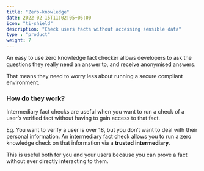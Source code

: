 ```yaml
---
title: "Zero-knowledge"
date: 2022-02-15T11:02:05+06:00
icon: "ti-shield"
description: "Check users facts without accessing sensible data"
type : "product"
weight: 7
---
```


An easy to use zero knowledge fact checker allows developers to ask the questions they really need an answer to, and receive anonymised answers.

That means they need to worry less about running a secure compliant environment.

### How do they work?

Intermediary fact checks are useful when you want to run a check of a user’s verified fact without having to gain access to that fact.

Eg. You want to verify a user is over 18, but you don’t want to deal with their personal information. An intermediary fact check allows you to run a zero knowledge check on that information via a **trusted intermediary**.

This is useful both for you and your users because you can prove a fact without ever directly interacting to them.

